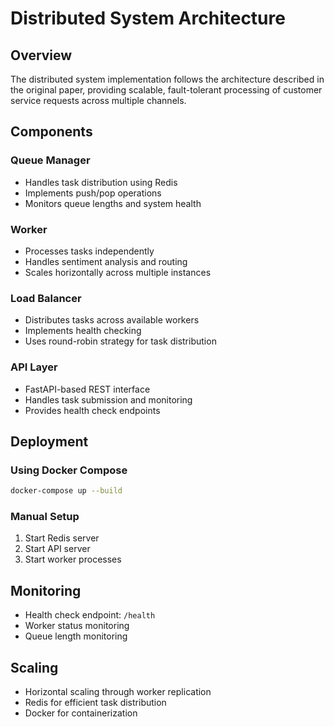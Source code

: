 # Distributed System Architecture

## Overview
The distributed system implementation follows the architecture described in the original paper, providing scalable, fault-tolerant processing of customer service requests across multiple channels.

## Components

### Queue Manager
- Handles task distribution using Redis
- Implements push/pop operations
- Monitors queue lengths and system health

### Worker
- Processes tasks independently
- Handles sentiment analysis and routing
- Scales horizontally across multiple instances

### Load Balancer
- Distributes tasks across available workers
- Implements health checking
- Uses round-robin strategy for task distribution

### API Layer
- FastAPI-based REST interface
- Handles task submission and monitoring
- Provides health check endpoints

## Deployment

### Using Docker Compose
```bash
docker-compose up --build
```

### Manual Setup
1. Start Redis server
2. Start API server
3. Start worker processes

## Monitoring
- Health check endpoint: `/health`
- Worker status monitoring
- Queue length monitoring

## Scaling
- Horizontal scaling through worker replication
- Redis for efficient task distribution
- Docker for containerization
